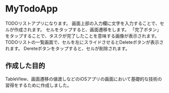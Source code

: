 # MyTodoApp

TODOリストアプリになります。
画面上部の入力欄に文字を入力することで、セルが作成されます。
セルをタップすると、画面遷移をします。
「完了ボタン」をタップすることで、タスクが完了したことを意味する画像が表示されます。
TODOリストの一覧画面で、セルを左にスライドさせるとDeleteボタンが表示されます。
Dereteボタンをタップすると、セルが削除されます。

## 作成した目的
TableVIew、画面遷移の値渡しなどのiOSアプリの画面において基礎的な技術の習得をするために作成しました。
